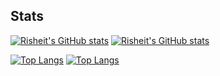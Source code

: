 ## Stats
[![Risheit's GitHub stats](https://github-readme-stats.vercel.app/api?username=risheit&theme=light#gh-light-mode-only)](https://github.com/anuraghazra/github-readme-stats)
[![Risheit's GitHub stats](https://github-readme-stats.vercel.app/api?username=risheit&theme=dark#gh-dark-mode-only)](https://github.com/anuraghazra/github-readme-stats)

[![Top Langs](https://github-readme-stats.vercel.app/api/top-langs/?username=risheit&theme=light#gh-light-mode-only)](https://github.com/anuraghazra/github-readme-stats)
[![Top Langs](https://github-readme-stats.vercel.app/api/top-langs/?username=risheit&theme=dark#gh-dark-mode-only)](https://github.com/anuraghazra/github-readme-stats)
